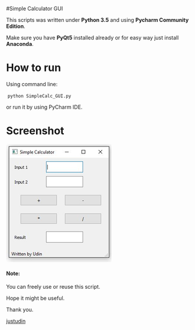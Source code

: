 #Simple Calculator GUI

This scripts was written under **Python 3.5** and using **Pycharm Community Edition**.

Make sure you have **PyQt5** installed already or for easy way just install **Anaconda**.

# How to run

Using command line:

​		`python SimpleCalc_GUI.py`

or run it by using PyCharm IDE.

# Screenshot

![gui.JPG](gui.JPG)



#### Note:

You can freely use or reuse this script.

Hope it might be useful.

Thank you.

[justudin](http://justudin.com)